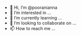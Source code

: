 - 👋 Hi, I’m @pooranianna
- 👀 I’m interested in ...
- 🌱 I’m currently learning ...
- 💞️ I’m looking to collaborate on ...
- 📫 How to reach me ...

<!---
pooranianna/pooranianna is a ✨ special ✨ repository because its `README.md` (this file) appears on your GitHub profile.
You can click the Preview link to take a look at your changes.
--->
